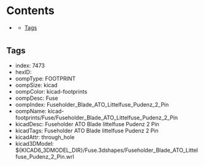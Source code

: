 



Contents
========

* [](#)
	* [Tags](#tags)

# 

## Tags

- index: 7473
- hexID: 
- oompType: FOOTPRINT
- oompSize: kicad
- oompColor: kicad-footprints
- oompDesc: Fuse
- oompIndex: Fuseholder_Blade_ATO_Littelfuse_Pudenz_2_Pin
- oompName: kicad-footprints/Fuse/Fuseholder_Blade_ATO_Littelfuse_Pudenz_2_Pin
- kicadDesc: Fuseholder ATO Blade littelfuse Pudenz 2 Pin
- kicadTags: Fuseholder ATO Blade littelfuse Pudenz 2 Pin
- kicadAttr: through_hole
- kicad3DModel: ${KICAD6_3DMODEL_DIR}/Fuse.3dshapes/Fuseholder_Blade_ATO_Littelfuse_Pudenz_2_Pin.wrl
